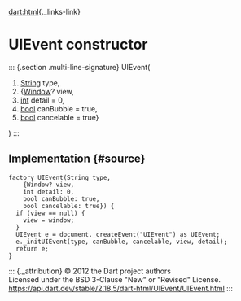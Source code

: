 [dart:html](../../dart-html/dart-html-library){._links-link}

UIEvent constructor
===================

::: {.section .multi-line-signature}
UIEvent(

1.  [String](../../dart-core/string-class) type,
2.  {[Window](../window-class)? view,
3.  [int](../../dart-core/int-class) detail = 0,
4.  [bool](../../dart-core/bool-class) canBubble = true,
5.  [bool](../../dart-core/bool-class) cancelable = true}

)
:::

Implementation {#source}
--------------

``` {.language-dart data-language="dart"}
factory UIEvent(String type,
    {Window? view,
    int detail: 0,
    bool canBubble: true,
    bool cancelable: true}) {
  if (view == null) {
    view = window;
  }
  UIEvent e = document._createEvent("UIEvent") as UIEvent;
  e._initUIEvent(type, canBubble, cancelable, view, detail);
  return e;
}
```

::: {._attribution}
© 2012 the Dart project authors\
Licensed under the BSD 3-Clause \"New\" or \"Revised\" License.\
<https://api.dart.dev/stable/2.18.5/dart-html/UIEvent/UIEvent.html>
:::
